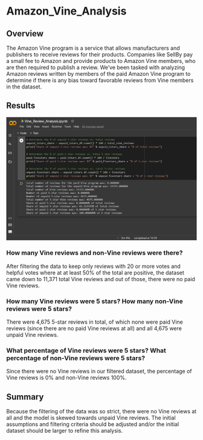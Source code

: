 # Amazon_Vine_Analysis

## Overview
The Amazon Vine program is a service that allows manufacturers and publishers to receive reviews for their products. Companies like SellBy pay a small fee to Amazon and provide products to Amazon Vine members, who are then required to publish a review. We’ve been tasked with analyzing Amazon reviews written by members of the paid Amazon Vine program to determine if there is any bias toward favorable reviews from Vine members in the dataset.

## Results

<img align="center" src="Resources/Deliverable2.png">

### How many Vine reviews and non-Vine reviews were there?
After filtering the data to keep only reviews with 20 or more votes and helpful votes where at at least 50% of the total are positive, the dataset came down to 11,371 total Vine reviews and out of those, there were no paid Vine reviews.
<br>

### How many Vine reviews were 5 stars? How many non-Vine reviews were 5 stars?
There were 4,675 5-star reviews in total, of which none were paid Vine reviews (since there are no paid Vine reviews at all) and all 4,675 were unpaid Vine reviews.
<br>

### What percentage of Vine reviews were 5 stars? What percentage of non-Vine reviews were 5 stars?
Since there were no Vine reviews in our filtered dataset, the percentage of Vine reviews is 0% and non-Vine reviews 100%.
<br>

## Summary
Because the filtering of the data was so strict, there were no Vine reviews at all and the model is skewed towards unpaid Vine reviews. The initial assumptions and filtering criteria should be adjusted and/or the initial dataset should be larger to refine this analysis.

